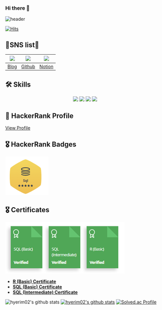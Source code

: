 ### Hi there 👋

![header](https://capsule-render.vercel.app/api?type=waving&height=200&section=header&fontSize=50&text=Welcome%20&desc=hyerim's%20Github%20profile&fontAlignY=30&descAlignY=50&descAlign=60&color=gradient&customColorList=2)    


[![Hits](https://hits.seeyoufarm.com/api/count/incr/badge.svg?url=https%3A%2F%2Fgithub.com%2Fhyerim02%2Fhit-counter&count_bg=%233D67C8&title_bg=%230BDBEA&icon=&icon_color=%233D67C8&title=hits&edge_flat=false)](https://hits.seeyoufarm.com)

## 💙SNS list💙   
<div align=center>

|[<img src="https://blog.kakaocdn.net/dn/tJJAF/btqNH0rpnHA/QFedr6Gwu7hoSEDOKltfvk/img.png" width = "30"/></a>](https://rimint02.tistory.com/)|[<img src="https://miro.medium.com/v2/resize:fit:636/format:webp/1*1OKmA2EdGln8O6RCVORgGg.png" width = "30"/></a>](https://github.com/hyerim02)|[<img src="https://upload.wikimedia.org/wikipedia/commons/thumb/e/e9/Notion-logo.svg/100px-Notion-logo.svg.png" width = "28"/></a>](https://www.notion.so/hyerimpark/HyeRim-Park-615104a7a795492e9cc36c281966d452?pvs=4)|
|--|--|--|
|[Blog](https://rimint02.tistory.com/)|[Github](https://github.com/hyerim02)|[Notion](https://www.notion.so/hyerimpark/HyeRim-Park-615104a7a795492e9cc36c281966d452?pvs=4)|

</div>

## 🛠️ Skills  

<div align=center>
<img src="https://img.shields.io/badge/Python-3776AB?style=flat-square&logo=Python&logoColor=white"/></a>
<img src="https://img.shields.io/badge/R-276DC3?style=flat-square&logo=R&logoColor=white"/></a>
<img src="https://img.shields.io/badge/MySQL-4479A2?style=flat-square&logo=MySQL&logoColor=white"/></a>
<img src="https://upload.wikimedia.org/wikipedia/commons/thumb/1/10/SAS_logo_horiz.svg/330px-SAS_logo_horiz.svg.png"width = "50"/></a>




</div>

## 📘 HackerRank Profile

[View Profile](https://www.hackerrank.com/phl0218?hr_r=1)

## 🎖️ HackerRank Badges

![SQL5](https://github.com/hyerim02/hackerrank/blob/main/Badges/SQL5.png)

## 🎖️ Certificates
![skill](https://github.com/hyerim02/hackerrank/blob/main/Badges/skill.png)
- **[R (Basic) Certificate](https://www.hackerrank.com/certificates/aaad76b7cb81)**
- **[SQL (Basic) Certificate](https://www.hackerrank.com/certificates/c625daab0755)**
- **[SQL (Intermediate) Certificate](https://www.hackerrank.com/certificates/dd03295d758e)**





![hyerim02's github stats](https://github-readme-stats.vercel.app/api?username=hyerim02&show_icons=true)
[![hyerim02's github stats](https://github-readme-stats.vercel.app/api/top-langs/?username=hyerim02&show_icons=true&hide_border=true&title_color=004386&icon_color=004386&layout=compact)](https://github.com/hyerim02)
[![Solved.ac Profile](http://mazassumnida.wtf/api/generate_badge?boj=phl0218)](https://solved.ac/phl0218)
